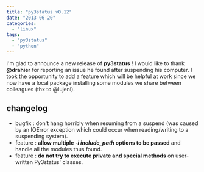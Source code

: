 ```yaml
---
title: "py3status v0.12"
date: "2013-06-20"
categories: 
  - "linux"
tags: 
  - "py3status"
  - "python"
---
```


I'm glad to announce a new release of **py3status** ! I would like to thank **@drahier** for reporting an issue he found after suspending his computer. I took the opportunity to add a feature which will be helpful at work since we now have a local package installing some modules we share between colleagues (thx to @lujeni).

## changelog

- bugfix : don't hang horribly when resuming from a suspend (was caused by an IOError exception which could occur when reading/writing to a suspending system).
- feature : **allow multiple _\-i include\_path_ options to be passed** and handle all the modules thus found.
- feature : **do not try to execute private and special methods** on user-written Py3status' classes.
